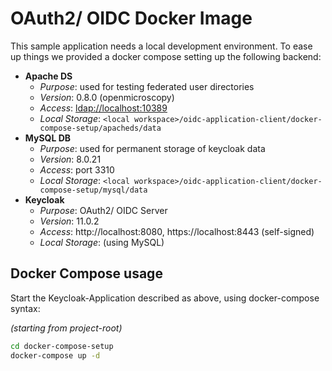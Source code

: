 # OAuth2/ OIDC Docker Image

This sample application needs a local development environment. To ease up things we provided a docker compose
setting up the following backend:
- **Apache DS**
    - _Purpose_: used for testing federated user directories
    - _Version_: 0.8.0 (openmicroscopy)
    - _Access_: [ldap://localhost:10389](ldap://localhost:10389)
    - _Local Storage_: `<local workspace>/oidc-application-client/docker-compose-setup/apacheds/data`
- **MySQL DB**
    - _Purpose_: used for permanent storage of keycloak data
    - _Version_: 8.0.21
    - _Access_: port 3310
    - _Local Storage_: `<local workspace>/oidc-application-client/docker-compose-setup/mysql/data`
- **Keycloak**
    - _Purpose_: OAuth2/ OIDC Server
    - _Version_: 11.0.2
    - _Access_: http://localhost:8080, https://localhost:8443 (self-signed)
    - _Local Storage_: (using MySQL) 
    
## Docker Compose usage

Start the Keycloak-Application described as above, using docker-compose syntax:

*(starting from project-root)*
```bash
cd docker-compose-setup
docker-compose up -d
```    